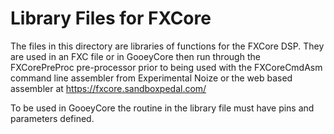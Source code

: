 # Library Files for FXCore
The files in this directory are libraries of functions for the FXCore DSP. They are used in an FXC file or in GooeyCore then run through the FXCorePreProc pre-processor prior to being used with the FXCoreCmdAsm command line assembler from Experimental Noize or the web based assembler at https://fxcore.sandboxpedal.com/

To be used in GooeyCore the routine in the library file must have pins and parameters defined.
